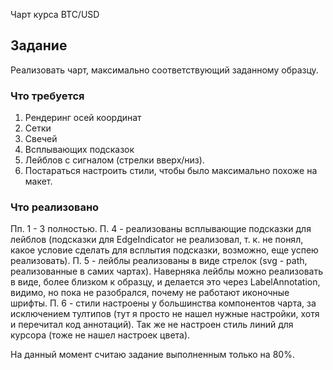 Чарт курса BTC/USD

## Задание

Реализовать чарт, максимально соответствующий заданному образцу.

### Что требуется

1. Рендеринг осей координат
2. Сетки
3. Свечей
4. Всплывающих подсказок
5. Лейблов с сигналом (стрелки вверх/низ). 
6. Постараться настроить стили, чтобы было максимально похоже на макет.

### Что реализовано

Пп. 1 - 3 полностью. П. 4 - реализованы всплывающие подсказки для лейблов (подсказки для EdgeIndicator не реализовал, т. к. не понял, какое условие сделать для всплытия подсказки, возможно, еще успею реализовать). П. 5 - лейблы реализованы в виде стрелок (svg - path, реализованные в самих чартах). Наверняка лейблы можно реализовать в виде, более близком к образцу, и делается это через LabelAnnotation, видимо, но пока не разобрался, почему не работают иконочные шрифты.
П. 6 - стили настроены у большинства компонентов чарта, за исключением тултипов (тут я просто не нашел нужные настройки, хотя и перечитал код аннотаций). Так же не настроен стиль линий для курсора (тоже не нашел настроек цвета).

На данный момент считаю задание выполненным только на 80%.
